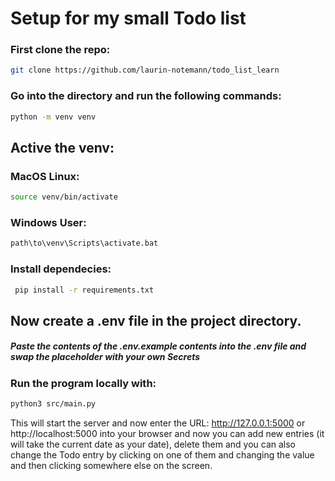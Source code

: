 # Setup for my small Todo list

### First clone the repo:
```bash
git clone https://github.com/laurin-notemann/todo_list_learn
```
### Go into the directory and run the following commands:
```bash
python -m venv venv
```
## Active the venv:
### MacOS Linux: 
```bash
source venv/bin/activate
```
### Windows User:
```bash
path\to\venv\Scripts\activate.bat
```
### Install dependecies:
```bash
 pip install -r requirements.txt
```

## Now create a .env file in the project directory. 
##### Paste the contents of the .env.example contents into the .env file and swap the placeholder with your own Secrets

### Run the program locally with:
```bash
python3 src/main.py
```

This will start the server and now enter the URL: http://127.0.0.1:5000 or http://localhost:5000 into your browser and now you can add new entries (it will take the current date as your date), delete them and you can also change the Todo entry by clicking on one of them and changing the value and then clicking somewhere else on the screen.
